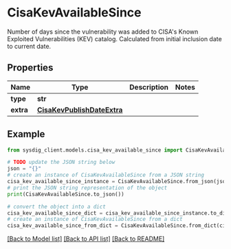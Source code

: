 # CisaKevAvailableSince

Number of days since the vulnerability was added to CISA's Known Exploited Vulnerabilities (KEV) catalog. Calculated from initial inclusion date to current date. 

## Properties

Name | Type | Description | Notes
------------ | ------------- | ------------- | -------------
**type** | **str** |  | 
**extra** | [**CisaKevPublishDateExtra**](CisaKevPublishDateExtra.md) |  | 

## Example

```python
from sysdig_client.models.cisa_kev_available_since import CisaKevAvailableSince

# TODO update the JSON string below
json = "{}"
# create an instance of CisaKevAvailableSince from a JSON string
cisa_kev_available_since_instance = CisaKevAvailableSince.from_json(json)
# print the JSON string representation of the object
print(CisaKevAvailableSince.to_json())

# convert the object into a dict
cisa_kev_available_since_dict = cisa_kev_available_since_instance.to_dict()
# create an instance of CisaKevAvailableSince from a dict
cisa_kev_available_since_from_dict = CisaKevAvailableSince.from_dict(cisa_kev_available_since_dict)
```
[[Back to Model list]](../README.md#documentation-for-models) [[Back to API list]](../README.md#documentation-for-api-endpoints) [[Back to README]](../README.md)


